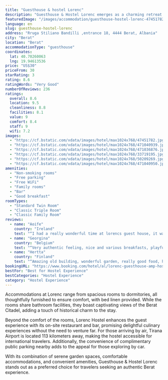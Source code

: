 ```yaml
---
title: "Guesthouse & hostel Lorenc"
description: "Guesthouse & Hostel Lorenc emerges as a charming retreat in the heart of Berat, positioned less than a kilometer from the UNESCO-protected Mangalem district."
featuredImage: "/images/accommodation/guesthouse-hostel-lorenc-47451782.jpg"
language: en
slug: guesthouse-hostel-lorenc
address: "Rruga Stiliano Bandilli ,entrance 18, 4444 Berat, Albania"
city: "Berat"
location: "Berat"
accommodationType: "guesthouse"
coordinates:
  lat: 40.70260063
  lng: 19.94613536
price: "US$30"
priceFrom: 30
starRating: 3
rating: 8.6
ratingWords: "Very Good"
numberOfReviews: 236
ratings:
  overall: 8.6
  location: 9.5
  cleanliness: 8.8
  facilities: 8.1
  value: 9
  comfort: 8.4
  staff: 9
  wifi: 7.2
images:
  - "https://cf.bstatic.com/xdata/images/hotel/max1024x768/47451782.jpg?k=a04e05a4de10bff26c7a13949f345331c03805fbc5c1b6b35622b728cd6ede87&o=&hp=1"
  - "https://cf.bstatic.com/xdata/images/hotel/max1024x768/471040939.jpg?k=f56a3ea8e2ee90254648bb1a42290a10a059062c8fd24ae2b010decddc75d36a&o=&hp=1"
  - "https://cf.bstatic.com/xdata/images/hotel/max1024x768/471036876.jpg?k=74f7d1e4eb86095de0477fc6a9892d1731c5f147f656537b3117fe19fac518d7&o=&hp=1"
  - "https://cf.bstatic.com/xdata/images/hotel/max1024x768/33719195.jpg?k=b0d5d731070c40cdbea08fd280ba1fc92648c7ef43294d63503e9db70a4a122c&o=&hp=1"
  - "https://cf.bstatic.com/xdata/images/hotel/max1024x768/50209269.jpg?k=e7d5a5ef4e936abd14093c9218f6d368774a6e90394a22b0f266b6ce6217df70&o=&hp=1"
  - "https://cf.bstatic.com/xdata/images/hotel/max1024x768/471040950.jpg?k=392c851b05df1b875b96e55aef3feab32d9fca1fe45156876ce5c68a3494b1cc&o=&hp=1"
amenities:
  - "Non-smoking rooms"
  - "Free parking"
  - "Free WiFi"
  - "Family rooms"
  - "Bar"
  - "Good breakfast"
roomTypes:
  - "Standard Twin Room"
  - "Classic Triple Room"
  - "Classic Family Room"
reviews:
  - name: "Aoife"
    country: "Ireland"
    text: "“I had a really wonderful time at lorencs guest house, it was a beautiful and clean accommodation with a wonderful atmosphere! Lorenc was very accommodating and clearly cared very much about the comfort of his guests. He had a lot of knowledge...”"
  - name: "Georgina"
    country: "Belgium"
    text: "“Very authentic feeling, nice and various breakfasts, playful cats around, helpful hosts, much to see. My kids loved it so much. These old houses naturally lack some of the comfort and fanciness of modern apartments, but this is just what makes...”"
  - name: "Hertta"
    country: "Finland"
    text: "“Amazing old building, wonderful garden, really good food, home made wine and raki. Lorenc is the best and he really takes care of his guests. Also sings and plays so well. Place is really clean and cosy. This was second time we visited there and...”"
bookingURL: "https://www.booking.com/hotel/al/lorenc-guesthouse-amp-hostel.en-gb.html?aid=8035640"
bestFor: "Best for Hostel Experience"
bestCategories: "Hostel Experience"
category: "Hostel Experience"
---
```


Accommodations at Lorenc range from spacious rooms to dormitories, all thoughtfully furnished to ensure comfort, with bed linen provided. While the rooms share bathroom facilities, they boast captivating views of the Berat Citadel, adding a touch of historical charm to the stay.

Beyond the comfort of the rooms, Lorenc Hostel enhances the guest experience with its on-site restaurant and bar, promising delightful culinary experiences without the need to venture far. For those arriving by air, Tirana Airport is located 113 kilometers away, making the hostel accessible for international travelers. Additionally, the convenience of complimentary public parking nearby adds to the appeal for those exploring by car.

With its combination of serene garden spaces, comfortable accommodations, and convenient amenities, Guesthouse & Hostel Lorenc stands out as a preferred choice for travelers seeking an authentic Berat experience.